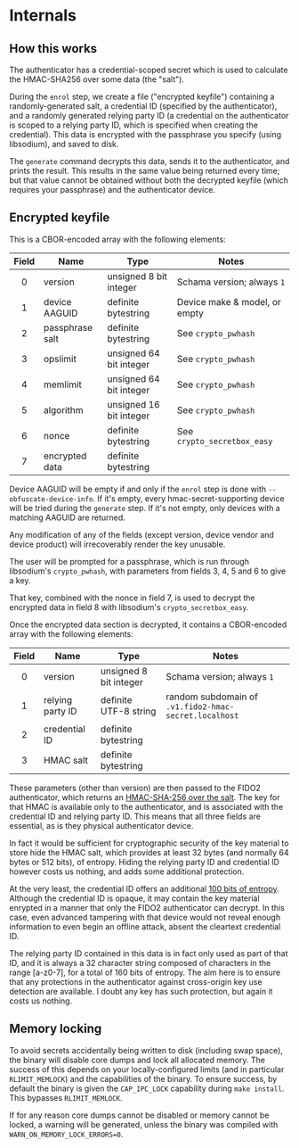 # Internals

## How this works

The authenticator has a credential-scoped secret which is used to calculate the HMAC-SHA256 over some data (the "salt").

During the `enrol` step, we create a file ("encrypted keyfile") containing a randomly-generated salt, a credential ID (specified by the authenticator), and a randomly generated relying party ID (a credential on the authenticator is scoped to a relying party ID, which is specified when creating the credential). This data is encrypted with the passphrase you specify (using libsodium), and saved to disk.

The `generate` command decrypts this data, sends it to the authenticator, and prints the result. This results in the same value being returned every time; but that value cannot be obtained without both the decrypted keyfile (which requires your passphrase) and the authenticator device.

## Encrypted keyfile

This is a CBOR-encoded array with the following elements:

| Field | Name            | Type                    | Notes                         |
|:-----:|-----------------|-------------------------|-------------------------------|
| 0     | version         | unsigned 8 bit integer  | Schama version; always `1`    |
| 1     | device AAGUID   | definite bytestring     | Device make & model, or empty |
| 2     | passphrase salt | definite bytestring     | See `crypto_pwhash`           |
| 3     | opslimit        | unsigned 64 bit integer | See `crypto_pwhash`           |
| 4     | memlimit        | unsigned 64 bit integer | See `crypto_pwhash`           |
| 5     | algorithm       | unsigned 16 bit integer | See `crypto_pwhash`           |
| 6     | nonce           | definite bytestring     | See `crypto_secretbox_easy`   |
| 7     | encrypted data  | definite bytestring     |                               |

Device AAGUID will be empty if and only if the `enrol` step is done with `--obfuscate-device-info`. If it's empty, every hmac-secret-supporting device will be tried during the `generate` step. If it's not empty, only devices with a matching AAGUID are returned.

Any modification of any of the fields (except version, device vendor and device product) will irrecoverably render the key unusable.

The user will be prompted for a passphrase, which is run through libsodium's `crypto_pwhash`, with parameters from fields 3, 4, 5 and 6 to give a key.

That key, combined with the nonce in field 7, is used to decrypt the encrypted data in field 8 with libsodium's `crypto_secretbox_easy`.

Once the encrypted data section is decrypted, it contains a CBOR-encoded array with the following elements:

| Field | Name             | Type                   | Notes                                                 |
|:-----:|------------------|------------------------|-------------------------------------------------------|
| 0     | version          | unsigned 8 bit integer | Schama version; always `1`                            |
| 1     | relying party ID | definite UTF-8 string  | random subdomain of `.v1.fido2-hmac-secret.localhost` |
| 2     | credential ID    | definite bytestring    |                                                       |
| 3     | HMAC salt        | definite bytestring    |                                                       |

These parameters (other than version) are then passed to the FIDO2 authenticator, which returns an [HMAC-SHA-256 over the salt](https://fidoalliance.org/specs/fido-v2.0-id-20180227/fido-client-to-authenticator-protocol-v2.0-id-20180227.html#sctn-hmac-secret-extension). The key for that HMAC is available only to the authenticator, and is associated with the credential ID and relying party ID. This means that all three fields are essential, as is they physical authenticator device.

In fact it would be sufficient for cryptographic security of the key material to store hide the HMAC salt, which provides at least 32 bytes (and normally 64 bytes or 512 bits), of entropy. Hiding the relying party ID and credential ID however costs us nothing, and adds some additional protection.

At the very least, the credential ID offers an additional [100 bits of entropy](https://www.w3.org/TR/webauthn/#credential-id). Although the credential ID is opaque, it may contain the key material enrypted in a manner that only the FIDO2 authenticator can decrypt. In this case, even advanced tampering with that device would not reveal enough information to even begin an offline attack, absent the cleartext credential ID.

The relying party ID contained in this data is in fact only used as part of that ID, and it is always a 32 character string composed of characters in the range [a-z0-7], for a total of 160 bits of entropy. The aim here is to ensure that any protections in the authenticator against cross-origin key use detection are available. I doubt any key has such protection, but again it costs us nothing.


## Memory locking

To avoid secrets accidentally being written to disk (including swap space), the binary will disable core dumps and lock all allocated memory. The success of this depends on your locally-configured limits (and in particular `RLIMIT_MEMLOCK`) and the capabilities of the binary. To ensure success, by default the binary is given the `CAP_IPC_LOCK` capability during `make install`. This bypasses `RLIMIT_MEMLOCK`.

If for any reason core dumps cannot be disabled or memory cannot be locked, a warning will be generated, unless the binary was compiled with `WARN_ON_MEMORY_LOCK_ERRORS=0`.
